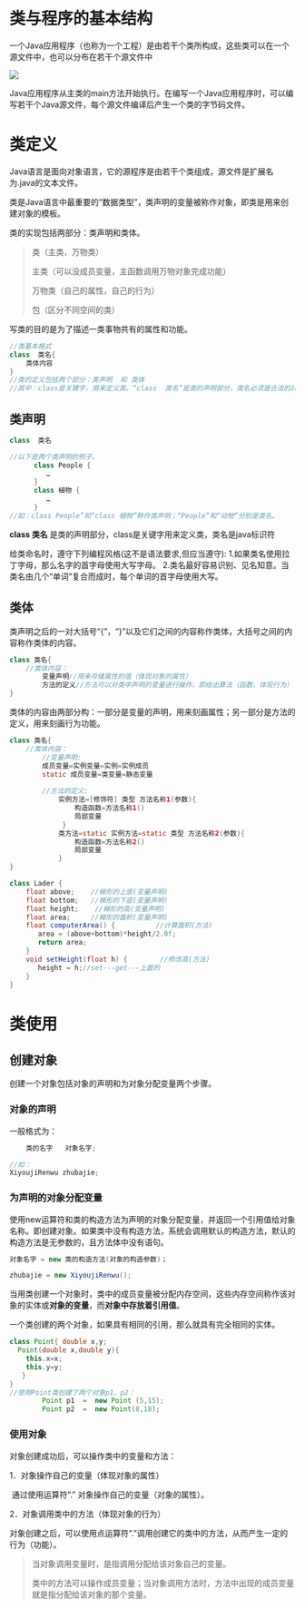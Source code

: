 

# 类与程序的基本结构

一个Java应用程序（也称为一个工程）是由若干个类所构成，这些类可以在一个源文件中，也可以分布在若干个源文件中

![](https://img1.zlogs.net/19/20191106175133.png)



Java应用程序从主类的main方法开始执行。在编写一个Java应用程序时，可以编写若干个Java源文件，每个源文件编译后产生一个类的字节码文件。





# 类定义

Java语言是面向对象语言，它的源程序是由若干个类组成，源文件是扩展名为.java的文本文件。

类是Java语言中最重要的“数据类型”，类声明的变量被称作对象，即类是用来创建对象的模板。 

类的实现包括两部分：类声明和类体。

> 类（主类，万物类）
>
> 主类（可以没成员变量，主函数调用万物对象完成功能）
>
> 万物类（自己的属性，自己的行为）
>
> 包（区分不同空间的类）

写类的目的是为了描述一类事物共有的属性和功能。
```java
//类基本格式
class  类名{
	类体内容
}
//类的定义包括两个部分：类声明  和 类体
//其中：class是关键字，用来定义类。“class  类名”是类的声明部分，类名必须是合法的Java标识符。两个大括号以及之间的内容是类体。
```
## 类声明

```java
class  类名
```

```java
//以下是两个类声明的例子。
      class People {
         …
      }
      class 植物 {
         …
      }
//如：class People”和“class 植物”称作类声明；“People”和“动物”分别是类名。
```

**class 类名** 是类的声明部分，class是关键字用来定义类，类名是java标识符

给类命名时，遵守下列编程风格(这不是语法要求,但应当遵守):
    1.如果类名使用拉丁字母，那么名字的首字母使用大写字母。
    2.类名最好容易识别、见名知意。当类名由几个“单词”复合而成时，每个单词的首字母使用大写。 



## 类体

类声明之后的一对大括号“{”，“}”以及它们之间的内容称作类体，大括号之间的内容称作类体的内容。 

```java
class 类名{
    //类体内容：
        变量声明//用来存储属性的值（体现对象的属性）
        方法的定义//方法可以对类中声明的变量进行操作，即给出算法（函数，体现行为）
}    
```

类体的内容由两部分构：一部分是变量的声明，用来刻画属性；另一部分是方法的定义，用来刻画行为功能。 

```java
class 类名{
    //类体内容：
        //变量声明:
    	成员变量=实例变量=实例=实例成员
        static 成员变量=类变量=静态变量
            
        //方法的定义:
            实例方法=[修饰符] 类型 方法名称1(参数){
                构造函数=方法名称1()
                局部变量
             }
            类方法=static 实例方法=static 类型 方法名称2(参数){
                构造函数=方法名称2()
                局部变量
            }
} 
```



```java
class Lader { 
    float above;    //梯形的上底(变量声明)
    float bottom;   //梯形的下底(变量声明)
    float height;    //梯形的高(变量声明)
    float area;     //梯形的面积(变量声明)
    float computerArea() {          //计算面积(方法)
       area = (above+bottom)*height/2.0f;
       return area;
    } 
    void setHeight(float h) {        //修改高(方法)
       height = h;//set---get---上面的
    }
}
```





# 类使用

## 创建对象

创建一个对象包括对象的声明和为对象分配变量两个步骤。

### 对象的声明

一般格式为：

```java
    类的名字   对象名字;
```

  ```java
//如： 
XiyoujiRenwu zhubajie;
  ```



### 为声明的对象分配变量

使用new运算符和类的构造方法为声明的对象分配变量，并返回一个引用值给对象名称。即创建对象。如果类中没有构造方法，系统会调用默认的构造方法，默认的构造方法是无参数的，且方法体中没有语句。

```java
对象名字 = new 类的构造方法(对象的构造参数)；
```

```java
zhubajie = new XiyoujiRenwu(); 
```

当用类创建一个对象时，类中的成员变量被分配内存空间，这些内存空间称作该对象的实体或**对象的变量**，而**对象中存放着引用值**。

一个类创建的两个对象，如果具有相同的引用，那么就具有完全相同的实体。

```java
class Point{ double x,y;
  Point(double x,double y){ 
    this.x=x;
    this.y=y;
   }
}
//使用Point类创建了两个对象p1，p2：
        Point p1  =  new Point (5,15);
        Point p2  =  new Point(8,18); 
```



### 使用对象

对象创建成功后，可以操作类中的变量和方法：

1．对象操作自己的变量（体现对象的属性）

​	通过使用运算符“.” 对象操作自己的变量（对象的属性）。 

2．对象调用类中的方法（体现对象的行为） 

​	对象创建之后，可以使用点运算符“.”调用创建它的类中的方法，从而产生一定的行为（功能）。

> 当对象调用变量时，是指调用分配给该对象自己的变量。
>
> 类中的方法可以操作成员变量；当对象调用方法时，方法中出现的成员变量就是指分配给该对象的那个变量。
























